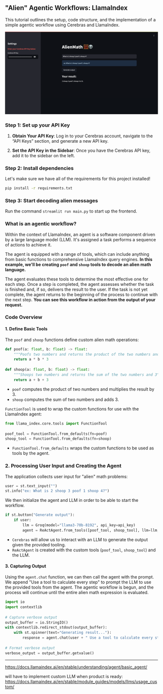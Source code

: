 ## "Alien" Agentic Workflows: LlamaIndex

This tutorial outlines the setup, code structure, and the implementation of a simple agentic workflow using Cerebras and LlamaIndex.

![finished product](./alienMath.png)

### Step 1: Set up your API Key

1. **Obtain Your API Key**: Log in to your Cerebras account, navigate to the “API Keys” section, and generate a new API key.

2. **Set the API Key in the Sidebar**: Once you have the Cerebras API key, add it to the sidebar on the left.

### Step 2: Install dependencies

Let's make sure we have all of the requirements for this project installed!
```bash
pip install -r requirements.txt
```

### Step 3: Start decoding alien messages

Run the command `streamlit run main.py` to start up the frontend.

### What is an agentic workflow?
Within the context of LlamaIndex, an agent is a software component driven by a large language model (LLM). It's assigned a task performs a sequence of actions to achieve it.

The agent is equipped with a range of tools, which can include anything from basic functions to comprehensive LlamaIndex query engines. **In this example, we'll be creating `poof` and `shoop` tools to decode an alien math language.**

The agent evaluates these tools to determine the most effective one for each step. Once a step is completed, the agent assesses whether the task is finished and, if so, delivers the result to the user. If the task is not yet complete, the agent returns to the beginning of the process to continue with the next step. **You can see this workflow in action from the output of your request.**

### Code Overview

#### 1. Define Basic Tools

The `poof` and `shoop` functions define custom alien math operations:

```python
def poof(a: float, b: float) -> float:
    """Poofs two numbers and returns the product of the two numbers and 3"""
    return a * b * 3

def shoop(a: float, b: float) -> float:
    """Shoops two numbers and returns the sum of the two numbers and 3"""
    return a + b + 3
```

- `poof` computes the product of two numbers and multiplies the result by 3.
- `shoop` computes the sum of two numbers and adds 3.

`FunctionTool` is used to wrap the custom functions for use with the LlamaIndex agent:

```python
from llama_index.core.tools import FunctionTool

poof_tool = FunctionTool.from_defaults(fn=poof)
shoop_tool = FunctionTool.from_defaults(fn=shoop)
```

- `FunctionTool.from_defaults` wraps the custom functions to be used as tools by the agent.

### 2. Processing User Input and Creating the Agent

The application collects user input for "alien" math problems:

```python
user = st.text_input("")
st.info("ex: What is 2 shoop 3 poof 1 shoop 4?")
```

We then initialize the agent and LLM in order to be able to start the workflow.

```python
if st.button("Generate output"):
    if user:
        llm = Groq(model="llama3-70b-8192", api_key=api_key)
        agent = ReActAgent.from_tools([poof_tool, shoop_tool], llm=llm, verbose=True, max_iterations=100)
```
- `Cerebras` will allow us to interact with an LLM to generate the output given the provided tooling.
- `ReActAgent` is created with the custom tools (`poof_tool`, `shoop_tool`) and the LLM.

#### 3. Capturing Output

Using the `agent.chat` function, we can then call the agent with the prompt. We append "Use a tool to calculate every step" to prompt the LLM to use the provided tools from the agent. The agentic workflow is begun, and the process will continue until the entire alien math expression is evaluated.

```python
import io
import contextlib

# Capture verbose output
output_buffer = io.StringIO()
with contextlib.redirect_stdout(output_buffer):
    with st.spinner(text="Generating result..."):
        response = agent.chat(user + " Use a tool to calculate every step.")

# Format verbose output
verbose_output = output_buffer.getvalue()
```

---

https://docs.llamaindex.ai/en/stable/understanding/agent/basic_agent/

will have to implement custom LLM when product is ready: https://docs.llamaindex.ai/en/stable/module_guides/models/llms/usage_custom/